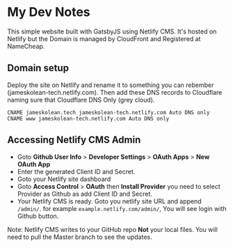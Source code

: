 # My Dev Notes

This simple website built with GatsbyJS using Netlify CMS. It's hosted on Netlify but the Domain is managed by CloudFront and Registered at NameCheap.

## Domain setup

Deploy the site on Netlify and rename it to something you can rebember (jameskolean-tech.netlify.com). Then add these DNS records to Cloudflare naming sure that Cloudflare DNS Only (grey cloud).

```properties
CNAME jameskolean.tech jameskolean-tech.netlify.com Auto DNS only
CNAME www jameskolean-tech.netlify.com Auto DNS only
```

## Accessing Netlify CMS Admin

- Goto **Github User Info** > **Developer Settings** > **OAuth Apps** > **New OAuth App**
- Enter the generated Client ID and Secret.
- Goto your Netlify site dashboard
- Goto **Access Control** > **OAuth** then **Install Provider** you need to select Provider as Github as add Client ID and Secret.
- Your Netlify CMS is ready. Goto you netlify site URL and append `/admin/`. for example `example.netlify.com/admin/`, You will see login with Github button.

Note: Netlify CMS writes to your GitHub repo **Not** your local files. You will need to pull the Master branch to see the updates.
